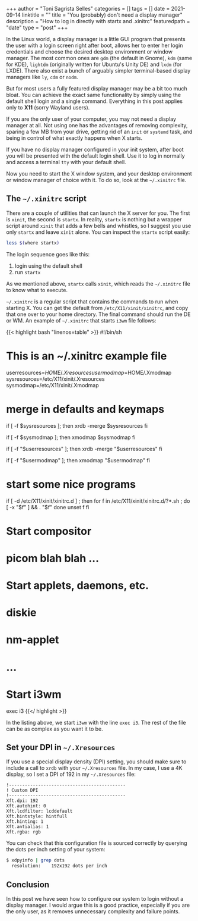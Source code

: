 +++
author = "Toni Sagrista Selles"
categories = []
tags = []
date = 2021-09-14
linktitle = ""
title = "You (probably) don't need a display manager"
description = "How to log in directly with startx and .xinitrc"
featuredpath = "date"
type = "post"
+++

In the Linux world, a display manager is a little GUI program that presents the user with a login screen right after boot, allows her to enter her login credentials and choose the desired desktop environment or window manager. The most common ones are `gdm` (the default in Gnome), `kdm` (same for KDE), `lightdm` (originally written for Ubuntu's Unity DE) and `lxdm` (for LXDE). There also exist a bunch of arguably simpler terminal-based display managers like `ly`, `cdm` or `nodm`.

But for most users a fully featured display manager may be a bit too much bloat. You can achieve the exact same functionality by simply using the default shell login and a single command. Everything in this post applies only to **X11** (sorry Wayland users).

<!--more-->

If you are the only user of your computer, you may not need a display manager at all. Not using one has the advantages of removing complexity, sparing a few MB from your drive, getting rid of an `init` or `systemd` task, and being in control of what exactly happens when X starts.

If you have no display manager configured in your init system, after boot you will be presented with the default login shell. Use it to log in normally and access a terminal `tty` with your default shell.

Now you need to start the X window system, and your desktop environment or window manager of choice with it. To do so, look at the `~/.xinitrc` file.

## The `~/.xinitrc` script

There are a couple of utilities that can launch the X server for you. The first is `xinit`, the second is `startx`. In reality, `startx` is nothing but a wrapper script around `xinit` that adds a few bells and whistles, so I suggest you use only `startx` and leave `xinit` alone. You can inspect the `startx` script easily:

```bash
less $(where startx)
```

The login sequence goes like this:

1. login using the default shell
2. run `startx`

As we mentioned above, `startx` calls `xinit`, which reads the `~/.xinitrc` file to know what to execute.

`~/.xinitrc` is a regular script that contains the commands to run when starting X. You can get the default from `/etc/X11/xinit/xinitrc`, and copy that one over to your home directory. The final command should run the DE or WM. An example of `~/.xinitrc` that starts `i3wm` file follows:


{{< highlight bash "linenos=table" >}}
#!/bin/sh

# This is an ~/.xinitrc example file

userresources=$HOME/.Xresources
usermodmap=$HOME/.Xmodmap
sysresources=/etc/X11/xinit/.Xresources
sysmodmap=/etc/X11/xinit/.Xmodmap

# merge in defaults and keymaps
if [ -f $sysresources ]; then
    xrdb -merge $sysresources
fi

if [ -f $sysmodmap ]; then
    xmodmap $sysmodmap
fi

if [ -f "$userresources" ]; then
    xrdb -merge "$userresources"
fi

if [ -f "$usermodmap" ]; then
    xmodmap "$usermodmap"
fi

# start some nice programs
if [ -d /etc/X11/xinit/xinitrc.d ] ; then
 for f in /etc/X11/xinit/xinitrc.d/?*.sh ; do
  [ -x "$f" ] && . "$f"
 done
 unset f
fi

# Start compositor
# picom blah blah ...

# Start applets, daemons, etc.
# diskie
# nm-applet
# ...

# Start i3wm
exec i3
{{</ highlight >}}

In the listing above, we start `i3wm` with the line `exec i3`. The rest of the file can be as complex as you want it to be.

## Set your DPI in `~/.Xresources`

If you use a special display density (DPI) setting, you should make sure to include a call to `xrdb` with your `~/.Xresources` file. In my case, I use a 4K display, so I set a DPI of 192 in my `~/.Xresources` file:

```
!--------------------------------------------
! Custom DPI
!--------------------------------------------
Xft.dpi: 192
Xft.autohint: 0
Xft.lcdfilter: lcddefault
Xft.hintstyle: hintfull
Xft.hinting: 1
Xft.antialias: 1
Xft.rgba: rgb
```

You can check that this configuration file is sourced correctly by querying the dots per inch setting of your system:

```bash
$ xdpyinfo | grep dots
  resolution:    192x192 dots per inch
```

## Conclusion

In this post we have seen how to configure our system to login without a display manager. I would argue this is a good practice, especially if you are the only user, as it removes unnecessary complexity and failure points.


